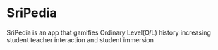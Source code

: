 # SriPedia
SriPedia is an app that gamifies Ordinary Level(O/L) history increasing student teacher interaction and student immersion
